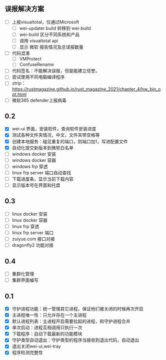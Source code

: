 ## 误报解决方案

- [ ] 上报visualtotal，仅通过Microsoft
    - [ ] wei-updater build 转移到 wei-build
    - [ ] wei-build 区分不同系统和产品
    - [ ] 调用 visualtotal api
    - [ ] 显示 微软 报告情况及总误报数量
- [ ] 代码混淆
    - [ ] VMProtect
    - [ ] ConfuseRename
- [ ] 代码签名：不能解决误报，但是能建立信誉。
- [ ] 尝试使用不同电脑编译程序
- [ ] strip：https://rustmagazine.github.io/rust_magazine_2021/chapter_4/hw_bin_opt.html
- [ ] 微软365 defender上报病毒

## 0.2

- [x] wei-ui 界面，安装软件，查询软件安装进度
- [x] 测试各种文件夹情况，中文，文件夹带空格等
- [x] 创建本地服务：碰见重复的端口，则端口加1，写进配置文件
- [x] 自动化提交新版本到微软白名单
- [ ] windows docker 安装
- [ ] windows docker 容器
- [ ] windows frp 穿透
- [ ] linux frp server 端口自动查找
- [ ] 下载进度条，显示当前下载内容
- [ ] 显示版本号在界面和托盘

## 0.3

- [ ] linux docker 安装 
- [ ] linux docker 容器
- [ ] linux frp 穿透
- [ ] linux frp server 端口
- [ ] zuiyue.com 接口对接
- [ ] dragonfly2 功能对接

## 0.4 

- [ ] 集群化管理
- [ ] 集群界面编写

## 0.1

- [x] 守护进程功能：统一管理其它进程，保证他们被关闭的时候再次开启
- [x] 主进程唯一性：只允许存在一个主进程
- [x] 默认进程列表：主进程开启需要拉起的进程，和守护进程合并
- [x] 单次启动：进程互相调用只执行一次
- [x] 下载程序：自动下载最新的功能模块
- [x] 守护类型自动退出：守护类型的程序当接收到退出代码，自动退出
- [x] 退出关闭wei-ui,wei-tray
- [x] 程序检测完整性
